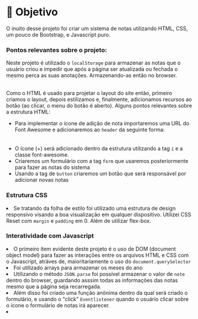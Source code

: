 #  🧵 Objetivo
<p>O inuito desse projeto foi criar um sistema de notas utilizando HTML, CSS, um pouco de Bootstrap, e Javascript puro.</p>
<h3><b>Pontos relevantes sobre o projeto:</b></h3>
Neste projeto é utilizado o <code>localStorage</code> para armazenar as notas que o usuário criou e impedir que após a página ser atualizada ou fechada o mesmo perca as suas anotações. Armazenando-as então no browser.<br></br>

Como o HTML é usado para projetar o layout do site então, primeiro criamos o layout, depois estilizamos e, finalmente, adicionamos recursos ao botão (ao clicar, o menu do botão é aberto). Alguns pontos relevantes sobre a estrutura HTML:
<ul>
<li>Para implementar o ícone de adição de nota importaremos uma URL do Font Awesome e adicionaremos ao <code>header</code> da seguinte forma: <br></br><code><script src="https://kit.fontawesome.com/5eb2c51ffb.js" crossorigin="anonymous"></script></code></li></br>
<li>O ícone (+) será adicionado dentro da estrutura utilizando a tag <code>i</code> e a classe font-awesome.</li>
<li>Criaremos um formulário com a tag <code>form</code> que usaremos posteriormente para fazer as notas do sistema</li>
<li>Usando a tag de <code>button</code> criaremos um botão que será responsável por adicionar novas notas</li>
</ul>

<h3>Estrutura CSS</h3>
<li>Se tratando da folha de estilo foi utilizado uma estrutura de design responsivo visando a boa visualização em qualquer dispositivo. Utilizei CSS Reset com <code>margin</code> e <code>padding</code> em 0. Além de utilizar flex-box.</li>


<h3>Interatividade com Javascript</h3>
<li>O primeiro item evidente deste projeto é o uso de DOM (document object model) para fazer as interações entre os arquivos HTML e CSS com o Javascript, atráves de, maioritariamente o uso do <code>document.querySelector</code></li>

<li>Foi utilizado arrays para armazenar os meses do ano</li>

<li>Utilizando o método <code>JSON.parse</code> foi possível armazenar o valor de <code>note</code> dentro do browser, guardando asssim todas as informações das notas mesmo que a página seja recarregada. </li>

<li>Além disso foi criado uma função anônima dentro da qual será criado o formulário, e usando o "click" <code>Eventlistener</code> quando o usuário clicar sobre o ícone o formulário de notas irá aparecer.</li>

<li></li>




















